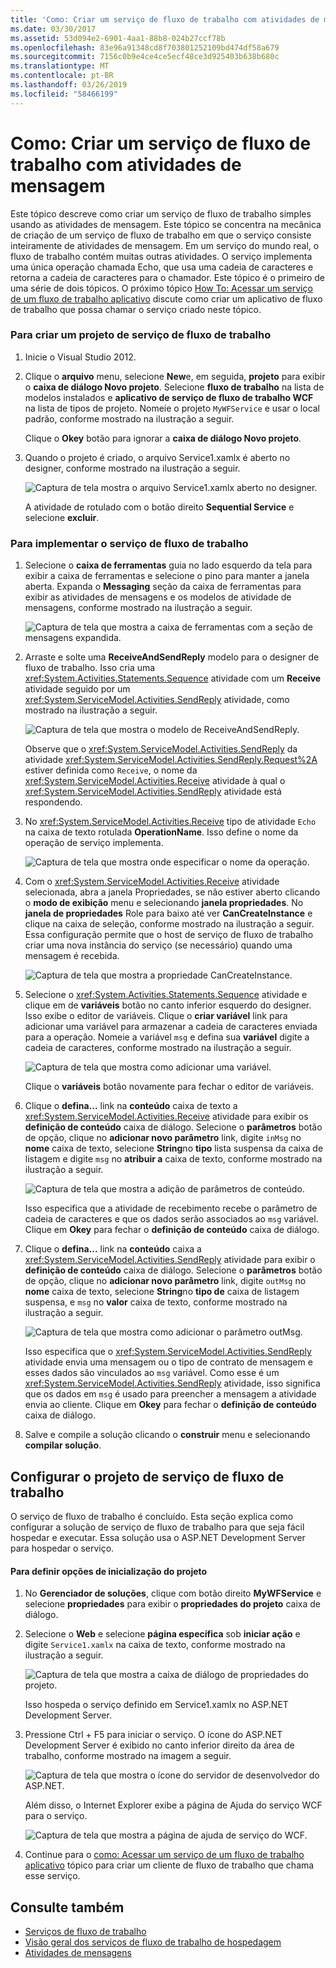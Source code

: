 ```yaml
---
title: 'Como: Criar um serviço de fluxo de trabalho com atividades de mensagem'
ms.date: 03/30/2017
ms.assetid: 53d094e2-6901-4aa1-88b8-024b27ccf78b
ms.openlocfilehash: 83e96a91348cd8f703801252109bd474df58a679
ms.sourcegitcommit: 7156c0b9e4ce4ce5ecf48ce3d925403b638b680c
ms.translationtype: MT
ms.contentlocale: pt-BR
ms.lasthandoff: 03/26/2019
ms.locfileid: "58466199"
---
```

# <a name="how-to-create-a-workflow-service-with-messaging-activities"></a>Como: Criar um serviço de fluxo de trabalho com atividades de mensagem
Este tópico descreve como criar um serviço de fluxo de trabalho simples usando as atividades de mensagem. Este tópico se concentra na mecânica de criação de um serviço de fluxo de trabalho em que o serviço consiste inteiramente de atividades de mensagem. Em um serviço do mundo real, o fluxo de trabalho contém muitas outras atividades. O serviço implementa uma única operação chamada Echo, que usa uma cadeia de caracteres e retorna a cadeia de caracteres para o chamador. Este tópico é o primeiro de uma série de dois tópicos. O próximo tópico [How To: Acessar um serviço de um fluxo de trabalho aplicativo](../../../../docs/framework/wcf/feature-details/how-to-access-a-service-from-a-workflow-application.md) discute como criar um aplicativo de fluxo de trabalho que possa chamar o serviço criado neste tópico.  
  
### <a name="to-create-a-workflow-service-project"></a>Para criar um projeto de serviço de fluxo de trabalho  
  
1.  Inicie o Visual Studio 2012.  
  
2.  Clique o **arquivo** menu, selecione **New**e, em seguida, **projeto** para exibir o **caixa de diálogo Novo projeto**. Selecione **fluxo de trabalho** na lista de modelos instalados e **aplicativo de serviço de fluxo de trabalho WCF** na lista de tipos de projeto. Nomeie o projeto `MyWFService` e usar o local padrão, conforme mostrado na ilustração a seguir.  
  
     Clique o **Okey** botão para ignorar a **caixa de diálogo Novo projeto**.  
  
3.  Quando o projeto é criado, o arquivo Service1.xamlx é aberto no designer, conforme mostrado na ilustração a seguir.  
  
     ![Captura de tela mostra o arquivo Service1.xamlx aberto no designer.](./media/how-to-create-a-workflow-service-with-messaging-activities/default-workflow-service.jpg)  
  
     A atividade de rotulado com o botão direito **Sequential Service** e selecione **excluir**.  
  
### <a name="to-implement-the-workflow-service"></a>Para implementar o serviço de fluxo de trabalho  
  
1.  Selecione o **caixa de ferramentas** guia no lado esquerdo da tela para exibir a caixa de ferramentas e selecione o pino para manter a janela aberta. Expanda o **Messaging** seção da caixa de ferramentas para exibir as atividades de mensagens e os modelos de atividade de mensagens, conforme mostrado na ilustração a seguir.  
  
     ![Captura de tela que mostra a caixa de ferramentas com a seção de mensagens expandida.](./media/how-to-create-a-workflow-service-with-messaging-activities/toolbox-messaging-section.jpg)  
  
2.  Arraste e solte uma **ReceiveAndSendReply** modelo para o designer de fluxo de trabalho. Isso cria uma <xref:System.Activities.Statements.Sequence> atividade com um **Receive** atividade seguido por um <xref:System.ServiceModel.Activities.SendReply> atividade, como mostrado na ilustração a seguir.  
  
     ![Captura de tela que mostra o modelo de ReceiveAndSendReply.](./media/how-to-create-a-workflow-service-with-messaging-activities/receiveandsendreply-template.jpg)  
  
     Observe que o <xref:System.ServiceModel.Activities.SendReply> da atividade <xref:System.ServiceModel.Activities.SendReply.Request%2A> estiver definida como `Receive`, o nome da <xref:System.ServiceModel.Activities.Receive> atividade à qual o <xref:System.ServiceModel.Activities.SendReply> atividade está respondendo.  
  
3.  No <xref:System.ServiceModel.Activities.Receive> tipo de atividade `Echo` na caixa de texto rotulada **OperationName**. Isso define o nome da operação de serviço implementa.  
  
     ![Captura de tela que mostra onde especificar o nome da operação.](./media/how-to-create-a-workflow-service-with-messaging-activities/define-operation-name.jpg)  
  
4.  Com o <xref:System.ServiceModel.Activities.Receive> atividade selecionada, abra a janela Propriedades, se não estiver aberto clicando o **modo de exibição** menu e selecionando **janela propriedades**. No **janela de propriedades** Role para baixo até ver **CanCreateInstance** e clique na caixa de seleção, conforme mostrado na ilustração a seguir. Essa configuração permite que o host de serviço de fluxo de trabalho criar uma nova instância do serviço (se necessário) quando uma mensagem é recebida.  
  
     ![Captura de tela que mostra a propriedade CanCreateInstance.](./media/how-to-create-a-workflow-service-with-messaging-activities/cancreateinstance-property.jpg)  
  
5.  Selecione o <xref:System.Activities.Statements.Sequence> atividade e clique em de **variáveis** botão no canto inferior esquerdo do designer. Isso exibe o editor de variáveis. Clique o **criar variável** link para adicionar uma variável para armazenar a cadeia de caracteres enviada para a operação. Nomeie a variável `msg` e defina sua **variável** digite a cadeia de caracteres, conforme mostrado na ilustração a seguir.  
  
     ![Captura de tela que mostra como adicionar uma variável.](./media/how-to-create-a-workflow-service-with-messaging-activities/add-variable-msg-string.jpg)  
  
     Clique o **variáveis** botão novamente para fechar o editor de variáveis.  
  
6.  Clique o **defina...** link na **conteúdo** caixa de texto a <xref:System.ServiceModel.Activities.Receive> atividade para exibir os **definição de conteúdo** caixa de diálogo. Selecione o **parâmetros** botão de opção, clique no **adicionar novo parâmetro** link, digite `inMsg` no **nome** caixa de texto, selecione **String**no **tipo** lista suspensa da caixa de listagem e digite `msg` no **atribuir a** caixa de texto, conforme mostrado na ilustração a seguir.  
  
     ![Captura de tela que mostra a adição de parâmetros de conteúdo.](./media/how-to-create-a-workflow-service-with-messaging-activities/adding-parameters-content.jpg)  
  
     Isso especifica que a atividade de recebimento recebe o parâmetro de cadeia de caracteres e que os dados serão associados ao `msg` variável. Clique em **Okey** para fechar o **definição de conteúdo** caixa de diálogo.  
  
7.  Clique o **defina...**  link na **conteúdo** caixa a <xref:System.ServiceModel.Activities.SendReply> atividade para exibir o **definição de conteúdo** caixa de diálogo. Selecione o **parâmetros** botão de opção, clique no **adicionar novo parâmetro** link, digite `outMsg` no **nome** caixa de texto, selecione **String**no **tipo de** caixa de listagem suspensa, e `msg` no **valor** caixa de texto, conforme mostrado na ilustração a seguir.  
  
     ![Captura de tela que mostra como adicionar o parâmetro outMsg.](./media/how-to-create-a-workflow-service-with-messaging-activities/outmsg-parameters-content.jpg)  
  
     Isso especifica que o <xref:System.ServiceModel.Activities.SendReply> atividade envia uma mensagem ou o tipo de contrato de mensagem e esses dados são vinculados ao `msg` variável. Como esse é um <xref:System.ServiceModel.Activities.SendReply> atividade, isso significa que os dados em `msg` é usado para preencher a mensagem a atividade envia ao cliente. Clique em **Okey** para fechar o **definição de conteúdo** caixa de diálogo.  
  
8.  Salve e compile a solução clicando o **construir** menu e selecionando **compilar solução**.  
  
## <a name="configure-the-workflow-service-project"></a>Configurar o projeto de serviço de fluxo de trabalho  
 O serviço de fluxo de trabalho é concluído. Esta seção explica como configurar a solução de serviço de fluxo de trabalho para que seja fácil hospedar e executar. Essa solução usa o ASP.NET Development Server para hospedar o serviço.  
  
#### <a name="to-set-project-start-up-options"></a>Para definir opções de inicialização do projeto  
  
1.  No **Gerenciador de soluções**, clique com botão direito **MyWFService** e selecione **propriedades** para exibir o **propriedades do projeto** caixa de diálogo.  
  
2.  Selecione o **Web** e selecione **página específica** sob **iniciar ação** e digite `Service1.xamlx` na caixa de texto, conforme mostrado na ilustração a seguir.  
  
     ![Captura de tela que mostra a caixa de diálogo de propriedades do projeto.](./media/how-to-create-a-workflow-service-with-messaging-activities/project-properties-dialog.jpg)  
  
     Isso hospeda o serviço definido em Service1.xamlx no ASP.NET Development Server.  
  
3.  Pressione Ctrl + F5 para iniciar o serviço. O ícone do ASP.NET Development Server é exibido no canto inferior direito da área de trabalho, conforme mostrado na imagem a seguir.  
  
     ![Captura de tela que mostra o ícone do servidor de desenvolvedor do ASP.NET.](./media/how-to-create-a-workflow-service-with-messaging-activities/asp-net-dev-server-icon.jpg)  
  
     Além disso, o Internet Explorer exibe a página de Ajuda do serviço WCF para o serviço.  
  
     ![Captura de tela que mostra a página de ajuda de serviço do WCF.](./media/how-to-create-a-workflow-service-with-messaging-activities/wcf-service-help-page.jpg)  
  
4.  Continue para o [como: Acessar um serviço de um fluxo de trabalho aplicativo](../../../../docs/framework/wcf/feature-details/how-to-access-a-service-from-a-workflow-application.md) tópico para criar um cliente de fluxo de trabalho que chama esse serviço.  
  
## <a name="see-also"></a>Consulte também
- [Serviços de fluxo de trabalho](../../../../docs/framework/wcf/feature-details/workflow-services.md)
- [Visão geral dos serviços de fluxo de trabalho de hospedagem](../../../../docs/framework/wcf/feature-details/hosting-workflow-services-overview.md)
- [Atividades de mensagens](../../../../docs/framework/wcf/feature-details/messaging-activities.md)
